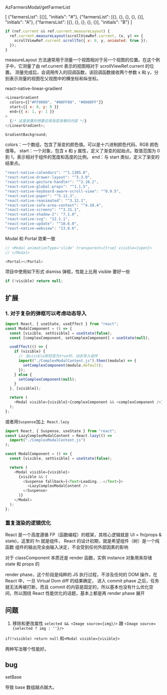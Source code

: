 AzFarmersModal/getFarmerList

[
{"farmersList": [{}], "initials": "#"},
{"farmersList": [{}, {}, {}, {}, {}], "initials": "A"}, {"farmersList": [{}, {}, {}, {}, {}], "initials": "B"}
]

```js
if (ref.current && ref.current.measureLayout) {
  ref.current.measureLayout(scrollViewRef.current, (x, y) => {
    scrollViewRef.current.scrollTo({ x: 0, y, animated: true });
  });
}
```

measureLayout 方法通常用于测量一个视图相对于另一个视图的位置。在这个例子中，它测量了由 ref.current 表示的视图相对于 scrollViewRef.current 的位置。
测量完成后，会调用传入的回调函数，该回调函数接收两个参数 x 和 y，分别表示测量的视图在父视图中的横坐标和纵坐标。

react-native-linear-gradient

```js
<LinearGradient
  colors={["#FF0000", "#00FF00", "#0000FF"]}
  start={{ x: 0, y: 0 }}
  end={{ x: 1, y: 1 }}
>
  {/* 这里放置你想要应用渐变效果的内容 */}
</LinearGradient>;

GradientBackground;
```

colors：一个数组，包含了渐变的颜色值。可以是十六进制颜色代码、RGB 颜色值等。
start：一个对象，包含 x 和 y 属性，定义了渐变的起始点。取值范围为 0 到 1，表示相对于组件的宽度和高度的比例。
end：与 start 类似，定义了渐变的结束点。

```js
"react-native-calendars": "^1.1305.0",
"react-native-drawer-layout": "^3.3.0",
"react-native-gesture-handler": "^2.16.2",
"react-native-global-props": "^1.1.5",
"react-native-keyboard-aware-scroll-view": "^0.9.5",
"react-native-paper": "^5.12.3",
"react-native-reanimated": "^3.12.1",
"react-native-safe-area-context": "^4.10.4",
"react-native-screens": "^3.31.1",
"react-native-shadow-2": "7.1.0",
"react-native-svg": "12.1.1",
"react-native-update": "^10.6.0",
"react-native-webview": "13.8.6",
```

Modal 和 Portal 效果一致

```js
// <Modal animationType='slide' transparent={true} visible={open}>
// </Modal>

<Portal></Portal>
```

项目中使用如下形式 dismiss 弹框，性能上比用 visible 要好一些

```js
if (!visible) return null;
```

## 扩展

### 1. 对于复杂的弹框可以考虑动态导入

```js
import React, { useState, useEffect } from "react";
const ModalComponent = () => {
  const [visible, setVisible] = useState(false);
  const [complexComponent, setComplexComponent] = useState(null);

  useEffect(() => {
    if (visible) {
      // 当visible即将变为true时，动态导入组件
      import("./ComplexModalContent.js").then((module) => {
        setComplexComponent(module.default);
      });
    } else {
      setComplexComponent(null);
    }
  }, [visible]);

  return (
    <Modal visible={visible}>{complexComponent && <complexComponent />}</Modal>
  );
};
```

或者用`Suspense`加上` React.lazy`

```js
import React, { Suspense, useState } from "react";
const LazyComplexModalContent = React.lazy(() =>
  import("./ComplexModalContent.js")
);

const ModalComponent = () => {
  const [visible, setVisible] = useState(false);

  return (
    <Modal visible={visible}>
      {visible && (
        <Suspense fallback={<Text>Loading...</Text>}>
          <LazyComplexModalContent />
        </Suspense>
      )}
    </Modal>
  );
};
```

### 重复渲染的逻辑优化

React 是一个高度遵循 FP（函数编程）的框架，其核心逻辑就是 UI = fn(props & state)，这里的 fn 就是组件， React 的设计初期，就是希望组件（树）是一个纯函数
组件的输出完全由输入决定，不会受到任何外部因素的影响

对于 classComponent 本质还是 render 函数，实例 instance 对象用来存储 state 和 props 的

render phase，这个阶段是纯粹的 JS 执行过程，不涉及任何的 DOM 操作，在 React 中，一旦 Virtual Dom diff 的结果确定， 进入 commit phase 之后，任务就无法再被打断，而且 commit 的内容是固定的，所以基本也没有什么优化空间，所以围绕 React 性能优化的话题，基本上都是再 render phase 展开

## 问题

1. 移除和更改属性
   `selected && <Image source={img}/>` 跟 `<Image source={selected ? img : ''}/> `

`if(!visible) return null` 和`<Modal visible={visible}>`

两种写法哪个性能好。

## bug

setBase

导致 base 数组越点越大。
